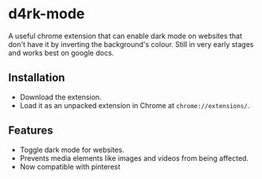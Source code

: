 # d4rk-mode
A useful chrome extension that can enable dark mode on websites that don't have it by inverting the background's colour. Still in very early stages and works best on google docs.

## Installation
- Download the extension.
- Load it as an unpacked extension in Chrome at `chrome://extensions/`.

## Features
- Toggle dark mode for websites.
- Prevents media elements like images and videos from being affected.
- Now compatible with pinterest 
